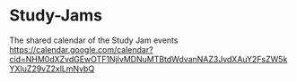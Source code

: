 # Study-Jams

The shared calendar of the Study Jam events
https://calendar.google.com/calendar?cid=NHM0dXZvdGEwOTF1NjlvMDNuMTBtdWdvanNAZ3JvdXAuY2FsZW5kYXIuZ29vZ2xlLmNvbQ
